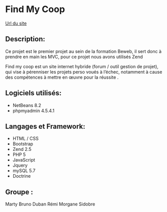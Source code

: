 # Find My Coop

[Url du site](https://fmc.brunomarty.fr)

## Description:  

Ce projet est le premier projet au sein de la formation Beweb, il sert donc à prendre en main les MVC, pour ce projet nous avons utilisés Zend

Find my coop est un site internet hybride (forum / outil gestion de projet), qui vise à pérenniser les projets perso voués à l’échec, notamment à cause des compétences à mettre en œuvre pour la réussite .



## Logiciels utilisés:  

- NetBeans 8.2
- phpmyadmin 4.5.4.1

## Langages et Framework:

- HTML / CSS
- Bootstrap
- Zend 2.5
- PHP 5
- JavaScript
- Jquery
- mySQL 5.7
- Doctrine

## Groupe :  

Marty Bruno
Duban Rémi
Morgane Sidobre


